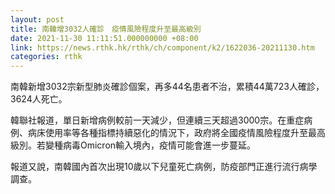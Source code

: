 ```yaml
---
layout: post
title: 南韓增3032人確診　疫情風險程度升至最高級別
date: 2021-11-30 11:11:51.000000000 +08:00
link: https://news.rthk.hk/rthk/ch/component/k2/1622036-20211130.htm
categories: rthk
---
```


南韓新增3032宗新型肺炎確診個案，再多44名患者不治，累積44萬723人確診，3624人死亡。

韓聯社報道，單日新增病例較前一天減少，但連續三天超過3000宗。在重症病例、病床使用率等各種指標持續惡化的情況下，政府將全國疫情風險程度升至最高級別。若變種病毒Omicron輸入境內，疫情可能會進一步蔓延。

報道又說，南韓國內首次出現10歲以下兒童死亡病例，防疫部門正進行流行病學調查。
